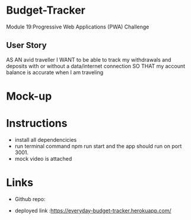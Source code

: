 # Budget-Tracker
Module 19:Progressive Web Applications (PWA) Challenge



## User Story
AS AN avid traveller
I WANT to be able to track my withdrawals and deposits with or without a data/internet connection
SO THAT my account balance is accurate when I am traveling 


# Mock-up 




# Instructions 
- install all dependencicies 
- run terminal command npm run start and the app should run on port 3001. 
- mock video is attached 



# Links 
- Github repo: 

- deployed link :https://everyday-budget-tracker.herokuapp.com/
